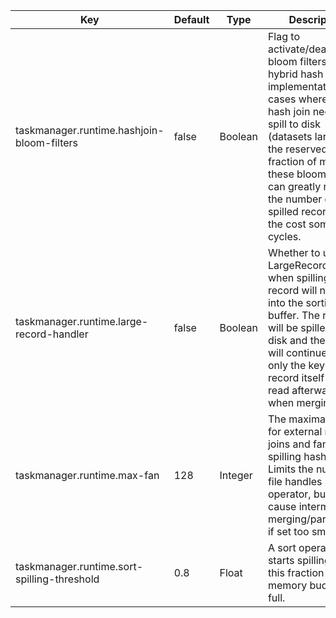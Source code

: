 | Key | Default | Type | Description |
|-----|---------|------|-------------|
| taskmanager.runtime.hashjoin-bloom-filters | false | Boolean | Flag to activate/deactivate bloom filters in the hybrid hash join implementation. In cases where the hash join needs to spill to disk (datasets larger than the reserved fraction of memory), these bloom filters can greatly reduce the number of spilled records, at the cost some CPU cycles. |
| taskmanager.runtime.large-record-handler | false | Boolean | Whether to use the LargeRecordHandler when spilling. If a record will not fit into the sorting buffer. The record will be spilled on disk and the sorting will continue with only the key. The record itself will be read afterwards when merging. |
| taskmanager.runtime.max-fan | 128 | Integer | The maximal fan-in for external merge joins and fan-out for spilling hash tables. Limits the number of file handles per operator, but may cause intermediate merging/partitioning, if set too small. |
| taskmanager.runtime.sort-spilling-threshold | 0.8 | Float | A sort operation starts spilling when this fraction of its memory budget is full. |
